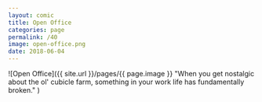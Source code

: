 ```yaml
---
layout: comic
title: Open Office
categories: page
permalink: /40
image: open-office.png
date: 2018-06-04
---
```


![Open Office]({{ site.url }}/pages/{{ page.image }} "When you get nostalgic about the ol' cubicle farm, something in your work life has fundamentally broken." )